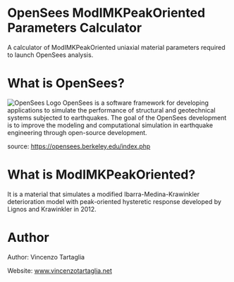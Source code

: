 # OpenSees ModIMKPeakOriented Parameters Calculator
A calculator of ModIMKPeakOriented uniaxial material parameters required to launch OpenSees analysis.

# What is OpenSees?
![OpenSees Logo](https://peer.berkeley.edu/sites/default/files/styles/openberkeley_brand_widgets_rectangle/public/os_new_1.jpg?itok=HHXcMbOR)
OpenSees is a software framework for developing applications to simulate the performance of structural and geotechnical systems subjected to earthquakes.
The goal of the OpenSees development is to improve the modeling and computational simulation in earthquake engineering through open-source development.

source: https://opensees.berkeley.edu/index.php

# What is ModIMKPeakOriented?
It is a material that simulates a modified Ibarra-Medina-Krawinkler deterioration model with peak-oriented hysteretic response developed by Lignos and Krawinkler in 2012.

# Author
Author: Vincenzo Tartaglia

Website: www.vincenzotartaglia.net
